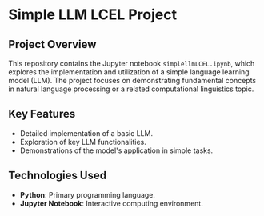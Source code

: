 # Simple LLM LCEL Project

## Project Overview
This repository contains the Jupyter notebook `simplellmLCEL.ipynb`, which explores the implementation and utilization of a simple language learning model (LLM). The project focuses on demonstrating fundamental concepts in natural language processing or a related computational linguistics topic.

## Key Features
- Detailed implementation of a basic LLM.
- Exploration of key LLM functionalities.
- Demonstrations of the model's application in simple tasks.

## Technologies Used
- **Python**: Primary programming language.
- **Jupyter Notebook**: Interactive computing environment.

